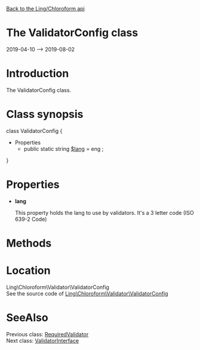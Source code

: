 [Back to the Ling/Chloroform api](https://github.com/lingtalfi/Chloroform/blob/master/doc/api/Ling/Chloroform.md)



The ValidatorConfig class
================
2019-04-10 --> 2019-08-02






Introduction
============

The ValidatorConfig class.



Class synopsis
==============


class <span class="pl-k">ValidatorConfig</span>  {

- Properties
    - public static string [$lang](#property-lang) = eng ;

}




Properties
=============

- <span id="property-lang"><b>lang</b></span>

    This property holds the lang to use by validators.
    It's a 3 letter code (ISO 639-2 Code)
    
    



Methods
==============






Location
=============
Ling\Chloroform\Validator\ValidatorConfig<br>
See the source code of [Ling\Chloroform\Validator\ValidatorConfig](https://github.com/lingtalfi/Chloroform/blob/master/Validator/ValidatorConfig.php)



SeeAlso
==============
Previous class: [RequiredValidator](https://github.com/lingtalfi/Chloroform/blob/master/doc/api/Ling/Chloroform/Validator/RequiredValidator.md)<br>Next class: [ValidatorInterface](https://github.com/lingtalfi/Chloroform/blob/master/doc/api/Ling/Chloroform/Validator/ValidatorInterface.md)<br>
